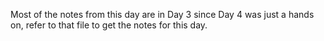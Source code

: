 Most of the notes from this day are in Day 3 since Day 4 was just a hands on, refer to that file to get the notes for this day. 


